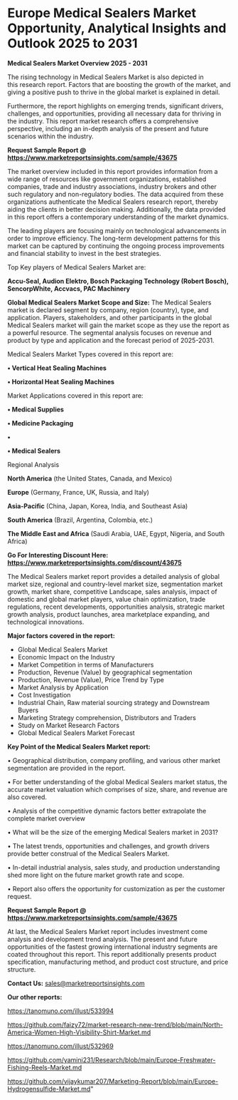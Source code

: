 # Europe Medical Sealers Market Opportunity, Analytical Insights and Outlook 2025 to 2031

<Strong> Medical Sealers Market Overview 2025 - 2031</strong>

The rising technology in Medical Sealers Market is also depicted in this research report. Factors that are boosting the growth of the market, and giving a positive push to thrive in the global market is explained in detail.

Furthermore, the report highlights on emerging trends, significant drivers, challenges, and opportunities, providing all necessary data for thriving in the industry. This report market research offers a comprehensive perspective, including an in-depth analysis of the present and future scenarios within the industry.

<strong>Request Sample Report @ <a href=https://www.marketreportsinsights.com/sample/43675>https://www.marketreportsinsights.com/sample/43675</a></strong>

The market overview included in this report provides information from a wide range of resources like government organizations, established companies, trade and industry associations, industry brokers and other such regulatory and non-regulatory bodies. The data acquired from these organizations authenticate the Medical Sealers research report, thereby aiding the clients in better decision making. Additionally, the data provided in this report offers a contemporary understanding of the market dynamics.

The leading players are focusing mainly on technological advancements in order to improve efficiency. The long-term development patterns for this market can be captured by continuing the ongoing process improvements and financial stability to invest in the best strategies.

Top Key players of Medical Sealers Market are:

<strong>Accu-Seal, Audion Elektro, Bosch Packaging Technology (Robert Bosch), SencorpWhite, Accvacs, PAC Machinery</strong>

<strong><b>Global Medical Sealers Market Scope and Size:</b></strong>
The Medical Sealers market is declared segment by company, region (country), type, and application. Players, stakeholders, and other participants in the global Medical Sealers market will gain the market scope as they use the report as a powerful resource. The segmental analysis focuses on revenue and product by type and application and the forecast period of 2025-2031.

Medical Sealers Market Types covered in this report are:

<strong>•  Vertical Heat Sealing Machines

•  Horizontal Heat Sealing Machines</strong>

Market Applications covered in this report are:

<strong>•  Medical Supplies

•  Medicine Packaging

•  

•  Medical Sealers</strong> 

Regional Analysis

<strong>North America</strong> (the United States, Canada, and Mexico)

<strong>Europe</strong> (Germany, France, UK, Russia, and Italy)

<strong>Asia-Pacific</strong> (China, Japan, Korea, India, and Southeast Asia)

<strong>South America</strong> (Brazil, Argentina, Colombia, etc.)

<strong>The Middle East and Africa</strong> (Saudi Arabia, UAE, Egypt, Nigeria, and South Africa)

<strong>Go For Interesting Discount Here: <a href=https://www.marketreportsinsights.com/discount/43675>https://www.marketreportsinsights.com/discount/43675</a></strong>

The Medical Sealers market report provides a detailed analysis of global market size, regional and country-level market size, segmentation market growth, market share, competitive Landscape, sales analysis, impact of domestic and global market players, value chain optimization, trade regulations, recent developments, opportunities analysis, strategic market growth analysis, product launches, area marketplace expanding, and technological innovations.

<strong><b>Major factors covered in the report:</b></strong>
<ul>
  <li>Global Medical Sealers Market </li>
  <li>Economic Impact on the Industry</li>
  <li>Market Competition in terms of Manufacturers</li>
  <li>Production, Revenue (Value) by geographical segmentation</li>
  <li>Production, Revenue (Value), Price Trend by Type</li>
  <li>Market Analysis by Application</li>
  <li>Cost Investigation</li>
  <li>Industrial Chain, Raw material sourcing strategy and Downstream Buyers</li>
  <li>Marketing Strategy comprehension, Distributors and Traders</li>
  <li>Study on Market Research Factors</li>
  <li>Global Medical Sealers Market Forecast</li>
</ul>

<strong><b>Key Point of the Medical Sealers Market report:</b></strong>

• Geographical distribution, company profiling, and various other market segmentation are provided in the report.

• For better understanding of the global Medical Sealers market status, the accurate market valuation which comprises of size, share, and revenue are also covered.

• Analysis of the competitive dynamic factors better extrapolate the complete market overview

• What will be the size of the emerging Medical Sealers market in 2031?

• The latest trends, opportunities and challenges, and growth drivers provide better construal of the Medical Sealers Market.

• In-detail industrial analysis, sales study, and production understanding shed more light on the future market growth rate and scope.

• Report also offers the opportunity for customization as per the customer request.

<strong>Request Sample Report @ <a href=https://www.marketreportsinsights.com/sample/43675>https://www.marketreportsinsights.com/sample/43675</a></strong>

At last, the Medical Sealers Market report includes investment come analysis and development trend analysis. The present and future opportunities of the fastest growing international industry segments are coated throughout this report. This report additionally presents product specification, manufacturing method, and product cost structure, and price structure.

<strong>Contact Us:</strong>
sales@marketreportsinsights.com

<strong>Our other reports:</strong>

<a href=https://tanomuno.com/illust/533994>https://tanomuno.com/illust/533994</a>

<a href=https://github.com/faizy72/market-research-new-trend/blob/main/North-America-Women-High-Visibility-Shirt-Market.md>https://github.com/faizy72/market-research-new-trend/blob/main/North-America-Women-High-Visibility-Shirt-Market.md</a>

<a href=https://tanomuno.com/illust/532969>https://tanomuno.com/illust/532969</a>

<a href=https://github.com/yamini231/Research/blob/main/Europe-Freshwater-Fishing-Reels-Market.md>https://github.com/yamini231/Research/blob/main/Europe-Freshwater-Fishing-Reels-Market.md</a>

<a href=https://github.com/vijaykumar207/Marketing-Report/blob/main/Europe-Hydrogensulfide-Market.md>https://github.com/vijaykumar207/Marketing-Report/blob/main/Europe-Hydrogensulfide-Market.md</a>"
